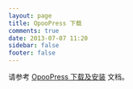 ```yaml
---
layout: page
title: OpooPress 下载
comments: true
date: 2013-07-07 11:20
sidebar: false
footer: false
---
```


请参考 [OpooPress 下载及安装](/zh/docs/installation/) 文档。
